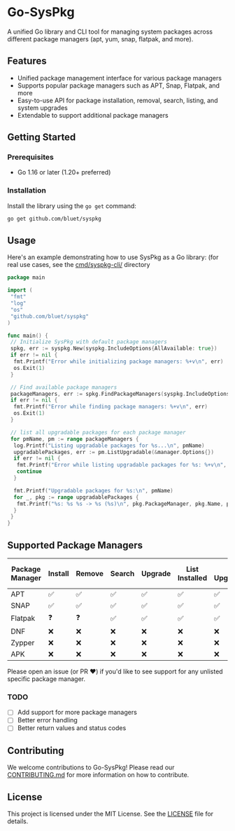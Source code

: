 # Go-SysPkg

A unified Go library and CLI tool for managing system packages across different package managers (apt, yum, snap, flatpak, and more).

## Features

- Unified package management interface for various package managers
- Supports popular package managers such as APT, Snap, Flatpak, and more
- Easy-to-use API for package installation, removal, search, listing, and system upgrades
- Extendable to support additional package managers

## Getting Started

### Prerequisites

- Go 1.16 or later (1.20+ preferred)

### Installation

Install the library using the `go get` command:

```bash
go get github.com/bluet/syspkg
```

## Usage

Here's an example demonstrating how to use SysPkg as a Go library:
(for real use cases, see the [cmd/syspkg-cli/](cmd/syspkg-cli/) directory

```go
package main

import (
 "fmt"
 "log"
 "os"
 "github.com/bluet/syspkg"
)

func main() {
 // Initialize SysPkg with default package managers
 spkg, err := syspkg.New(syspkg.IncludeOptions{AllAvailable: true})
 if err != nil {
  fmt.Printf("Error while initializing package managers: %+v\n", err)
  os.Exit(1)
 }

 // Find available package managers
 packageManagers, err := spkg.FindPackageManagers(syspkg.IncludeOptions{AllAvailable: true})
 if err != nil {
  fmt.Printf("Error while finding package managers: %+v\n", err)
  os.Exit(1)
 }

 // list all upgradable packages for each package manager
 for pmName, pm := range packageManagers {
  log.Printf("Listing upgradable packages for %s...\n", pmName)
  upgradablePackages, err := pm.ListUpgradable(&manager.Options{})
  if err != nil {
   fmt.Printf("Error while listing upgradable packages for %s: %+v\n", pmName, err)
   continue
  }

  fmt.Printf("Upgradable packages for %s:\n", pmName)
  for _, pkg := range upgradablePackages {
   fmt.Printf("%s: %s %s -> %s (%s)\n", pkg.PackageManager, pkg.Name, pkg.Version, pkg.NewVersion, pkg.Status)
  }
 }
}
```

## Supported Package Managers

| Package Manager | Install | Remove | Search | Upgrade | List Installed | List Upgradable | Get Package Info |
| --------------- | ------- | ------ | ------ | ------- | -------------- | --------------- | ---------------- |
| APT             | ✅      | ✅    | ✅     | ✅     | ✅             | ✅             | ✅               |
| SNAP            | ✅      | ✅    | ✅     | ✅     | ✅             | ✅             | ✅               |
| Flatpak         | ❓      | ❓    | ✅     | ✅     | ✅             | ✅             | ✅               |
| DNF             | ❌      | ❌    | ❌     | ❌     | ❌             | ❌             | ❌               |
| Zypper          | ❌      | ❌    | ❌     | ❌     | ❌             | ❌             | ❌               |
| APK             | ❌      | ❌    | ❌     | ❌     | ❌             | ❌             | ❌               |


Please open an issue (or PR ❤️) if you'd like to see support for any unlisted specific package manager.

### TODO

- [ ] Add support for more package managers
- [ ] Better error handling
- [ ] Better return values and status codes

## Contributing

We welcome contributions to Go-SysPkg! Please read our [CONTRIBUTING.md](CONTRIBUTING.md) for more information on how to contribute.

## License

This project is licensed under the MIT License. See the [LICENSE](LICENSE) file for details.